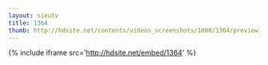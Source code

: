 ```yaml
---
layout: sieutv
title: 1364
thumb: http://hdsite.net/contents/videos_screenshots/1000/1364/preview_360p.mp4.jpg
---
```

{% include iframe src='http://hdsite.net/embed/1364' %}
 
